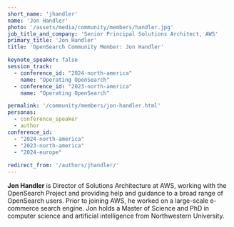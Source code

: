 ```yaml
---
short_name: 'jhandler'
name: 'Jon Handler'
photo: '/assets/media/community/members/handler.jpg'
job_title_and_company: 'Senior Principal Solutions Architect, AWS'
primary_title: 'Jon Handler'
title: 'OpenSearch Community Member: Jon Handler'

keynote_speaker: false
session_track: 
  - conference_id: "2024-north-america"
    name: "Operating OpenSearch"
  - conference_id: "2023-north-america"
    name: "Operating OpenSearch"

permalink: '/community/members/jon-handler.html'
personas:
  - conference_speaker
  - author
conference_id:
  - "2024-north-america"
  - "2023-north-america"
  - "2024-europe"
  
redirect_from: '/authors/jhandler/'
---
```


**Jon Handler** is Director of Solutions Architecture at AWS, working with the OpenSearch Project and providing help and guidance to a broad range of OpenSearch users. Prior to joining AWS, he worked on a large-scale e-commerce search engine. Jon holds a Master of Science and PhD in computer science and artificial intelligence from Northwestern University.